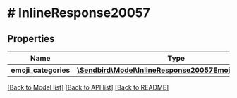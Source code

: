 # # InlineResponse20057

## Properties

Name | Type | Description | Notes
------------ | ------------- | ------------- | -------------
**emoji_categories** | [**\Sendbird\Model\InlineResponse20057EmojiCategories[]**](InlineResponse20057EmojiCategories.md) |  | [optional]

[[Back to Model list]](../../README.md#models) [[Back to API list]](../../README.md#endpoints) [[Back to README]](../../README.md)
